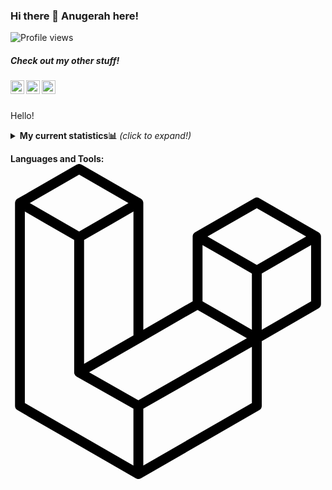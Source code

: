 ### Hi there 👋 Anugerah here!
![Profile views](https://gpvc.arturio.dev/nugehood)

<h5>Check out my other stuff!</h5>

<a href="https://www.linkedin.com/in/anugerah-maulana-2ab193175/">
  <img align="left" alt="Anugerah's LinkedIn" width="22px" src="https://cdn.jsdelivr.net/npm/simple-icons@v3/icons/linkedin.svg" />
</a>
<a href="https://steamcommunity.com/id/nugehood/">
  <img align="left" alt="Anugerah's Steam" width="22px" src="https://cdn.jsdelivr.net/npm/simple-icons@3.1.0/icons/steam.svg" />
</a>
<a href="https://dandeliongaames.itch.io">
  <img align="left" alt="Anugerah's Games" width="22px" src="https://cdn.jsdelivr.net/npm/simple-icons@3.5.0/icons/itch-dot-io.svg" />
</a>
<br />
<br />

Hello!

<details>
<summary> <b>My current statistics📊</b> <i>(click to expand!)</i> </summary>
  <br />
  
 [![Anurag's github stats](https://github-readme-stats.vercel.app/api?username=nugehood)](https://github.com/anuraghazra/github-readme-stats)
 
  </details>


**Languages and Tools:**  
<code><svg role="img" viewBox="0 0 24 24" xmlns="http://www.w3.org/2000/svg"><title>Laravel</title><path d="M23.642 5.43a.364.364 0 01.014.1v5.149c0 .135-.073.26-.189.326l-4.323 2.49v4.934a.378.378 0 01-.188.326L9.93 23.949a.316.316 0 01-.066.027c-.008.002-.016.008-.024.01a.348.348 0 01-.192 0c-.011-.002-.02-.008-.03-.012-.02-.008-.042-.014-.062-.025L.533 18.755a.376.376 0 01-.189-.326V2.974c0-.033.005-.066.014-.098.003-.012.01-.02.014-.032a.369.369 0 01.023-.058c.004-.013.015-.022.023-.033l.033-.045c.012-.01.025-.018.037-.027.014-.012.027-.024.041-.034H.53L5.043.05a.375.375 0 01.375 0L9.93 2.647h.002c.015.01.027.021.04.033l.038.027c.013.014.02.03.033.045.008.011.02.021.025.033.01.02.017.038.024.058.003.011.01.021.013.032.01.031.014.064.014.098v9.652l3.76-2.164V5.527c0-.033.004-.066.013-.098.003-.01.01-.02.013-.032a.487.487 0 01.024-.059c.007-.012.018-.02.025-.033.012-.015.021-.03.033-.043.012-.012.025-.02.037-.028.014-.01.026-.023.041-.032h.001l4.513-2.598a.375.375 0 01.375 0l4.513 2.598c.016.01.027.021.042.031.012.01.025.018.036.028.013.014.022.03.034.044.008.012.019.021.024.033.011.02.018.04.024.06.006.01.012.021.015.032zm-.74 5.032V6.179l-1.578.908-2.182 1.256v4.283zm-4.51 7.75v-4.287l-2.147 1.225-6.126 3.498v4.325zM1.093 3.624v14.588l8.273 4.761v-4.325l-4.322-2.445-.002-.003H5.04c-.014-.01-.025-.021-.04-.031-.011-.01-.024-.018-.035-.027l-.001-.002c-.013-.012-.021-.025-.031-.04-.01-.011-.021-.022-.028-.036h-.002c-.008-.014-.013-.031-.02-.047-.006-.016-.014-.027-.018-.043a.49.49 0 01-.008-.057c-.002-.014-.006-.027-.006-.041V5.789l-2.18-1.257zM5.23.81L1.47 2.974l3.76 2.164 3.758-2.164zm1.956 13.505l2.182-1.256V3.624l-1.58.91-2.182 1.255v9.435zm11.581-10.95l-3.76 2.163 3.76 2.163 3.759-2.164zm-.376 4.978L16.21 7.087 14.63 6.18v4.283l2.182 1.256 1.58.908zm-8.65 9.654l5.514-3.148 2.756-1.572-3.757-2.163-4.323 2.489-3.941 2.27z"/></svg></code>



